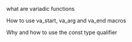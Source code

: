 what are variadic functions

How to use va_start, va_arg and va_end macros

Why and how to use the const type qualifier
